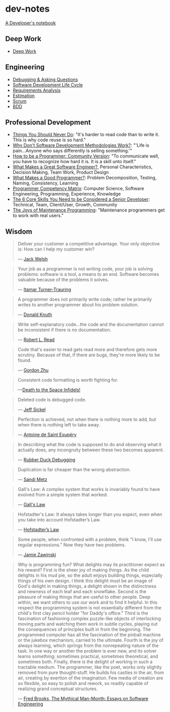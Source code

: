 # dev-notes

[A Developer's notebook](http://alexkrupp.typepad.com/sensemaking/2012/09/program-above-and-beyond-your-actual-ability-by-using-freemind.html)

## Deep Work

* [Deep Work](Career/deep-work.md)

## Engineering

* [Debugging & Asking Questions](Engineering/debugging.md)
* [Software Development Life Cycle](Engineering/SDLC.md)
* [Requirements Analysis](Engineering/requirements.md)
* [Estimation](Engineering/estimation.md)
* [Scrum](Engineering/scrum.md)
* [BDD](Engineering/BDD.md)

## Professional Development

* [Things You Should Never Do](https://www.joelonsoftware.com/2000/04/06/things-you-should-never-do-part-i/): "It's harder to read code than to write it. This is why code reuse is so hard."
* [Why Don't Software Development Methodologies Work?](http://typicalprogrammer.com/why-dont-software-development-methodologies-work): "'Life is pain...Anyone who says differently is selling something.'"
* [How to be a Programmer: Community Version](https://github.com/braydie/HowToBeAProgrammer): "To communicate well, you have to recognize how hard it is. It is a skill unto itself."
* [What Makes a Great Software Engineer?](https://faculty.washington.edu/ajko/papers/Li2015GreatEngineers.pdf), Personal Characteristics, Decision Making, Team Work, Product Design
* [What Makes a Good Programmer?](https://henrikwarne.com/2014/06/30/what-makes-a-good-programmer/): Problem Decomposition, Testing, Naming, Consistency, Learning
* [Programmer Competency Matrix](http://sijinjoseph.com/programmer-competency-matrix/): Computer Science, Software Engineering, Programming, Experience, Knowledge
* [The 6 Core Skills You Need to be Considered a Senior Developer](https://medium.com/zerotomastery/developers-edge-how-to-become-a-senior-developer-f1ec1738cf45): Technical, Team, Client/User, Growth, Community
* [The Joys of Maintenance Programming](http://typicalprogrammer.com/the-joys-of-maintenance-programming): "Maintenance programmers get to work with real users."

## Wisdom

> Deliver your customer a competitive advantage. Your only objective is: How can I help my customer win?
>
> &mdash; [Jack Welsh](https://www.google.com/search?hl=en&q=%22the+welch+way%22+podcast+businessweek&oq=%22the+welch+way%22+podcast+businessweek)

> Your job as a programmer is not writing code, your job is solving problems: software is a tool, a means to an end. Software becomes valuable because of the problems it solves.
>
> &mdash; [Itamar Turner-Trauring](https://codewithoutrules.com/2020/04/20/productivity-skills)

> A programmer does not primarily write code; rather he primarily writes to another programmer about his problem solution.
>
> &mdash; [Donald Knuth](http://archive.computerhistory.org/resources/text/Knuth_Don_X4100/PDF_index/k-9-pdf/k-9-u2769-1-Baker-What-Programmer-Does.pdf)

> Write self-explanatory code...the code and the documentation cannot be inconsistent if there is no documentation.
>
> &mdash; [Robert L. Read](https://github.com/braydie/HowToBeAProgrammer)

> Code that's easier to read gets read more and therefore gets more scrutiny. Because of that, if there are bugs, they're more likely to be found.
>
> &mdash; [Gordon Zhu](https://watchandcode.com/courses/77710/lectures/2001287)

> Consistent code formatting is worth fighting for.
>
> &mdash;[Death to the Space Infidels!](https://blog.codinghorror.com/death-to-the-space-infidels)

> Deleted code is debugged code.
>
> &mdash; [Jeff Sickel](http://www.defprogramming.com/quotes-by/jeff-sickel)

> Perfection is achieved, not when there is nothing more to add, but when there is nothing left to take away.
>
> &mdash; [Antoine de Saint Exupéry](https://en.wikipedia.org/wiki/Antoine_de_Saint-Exup%C3%A9ry)

> In describing what the code is supposed to do and observing what it actually does, any incongruity between these two becomes apparent.
>
> &mdash; [Rubber Duck Debugging](https://en.wikipedia.org/wiki/Rubber_duck_debugging)

> Duplication is far cheaper than the wrong abstraction.
>
> &mdash; [Sandi Metz](https://sandimetz.com/blog/2016/1/20/the-wrong-abstraction)

> Gall's Law: A complex system that works is invariably found to have evolved from a simple system that worked.
>
> &mdash; [Gall's Law](<https://en.wikipedia.org/wiki/John_Gall_(author)#Gall.27s_law>)

> Hofstadter's Law: It always takes longer than you expect, even when you take into account Hofstadter’s Law.
>
> &mdash; [Hofstadter’s Law](https://en.wikipedia.org/wiki/Hofstadter%27s_law)

> Some people, when confronted with a problem, think "I know, I'll use regular expressions." Now they have two problems.
>
> &mdash; [Jamie Zawinski](http://regex.info/blog/2006-09-15/247)

> Why is programming fun? What delights may its practitioner expect as his reward? First is the sheer joy of making things. As the child delights in his mud pie, so the adult enjoys building things, especially things of his own design. I think this delight must be an image of God's delight in making things, a delight shown in the distinctness and newness of each leaf and each snowflake. Second is the pleasure of making things that are useful to other people. Deep within, we want others to use our work and to find it helpful. In this respect the programming system is not essentially different from the child's first clay pencil holder "for Daddy's office." Third is the fascination of fashioning complex puzzle-like objects of interlocking moving parts and watching them work in subtle cycles, playing out the consequences of principles built in from the beginning. The programmed computer has all the fascination of the pinball machine or the jukebox mechanism, carried to the ultimate. Fourth is the joy of always learning, which springs from the nonrepeating nature of the task. In one way or another the problem is ever new, and its solver learns something: sometimes practical, sometimes theoretical, and sometimes both. Finally, there is the delight of working in such a tractable medium. The programmer, like the poet, works only slightly removed from pure thought-stuff. He builds his castles in the air, from air, creating by exertion of the imagination. Few media of creation are so flexible, so easy to polish and rework, so readily capable of realizing grand conceptual structures.
>
> &mdash; [Fred Brooks, The Mythical Man-Month: Essays on Software Engineering](https://en.wikipedia.org/wiki/The_Mythical_Man-Month)

